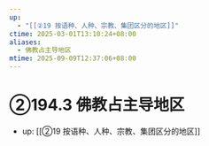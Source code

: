 ```yaml
---
up:
  - "[[②19 按语种、人种、宗教、集团区分的地区]]"
ctime: 2025-03-01T13:10:24+08:00
aliases:
  - 佛教占主导地区
mtime: 2025-09-09T12:37:06+08:00
---
```


# ②194.3 佛教占主导地区

- up: [[②19 按语种、人种、宗教、集团区分的地区]]
